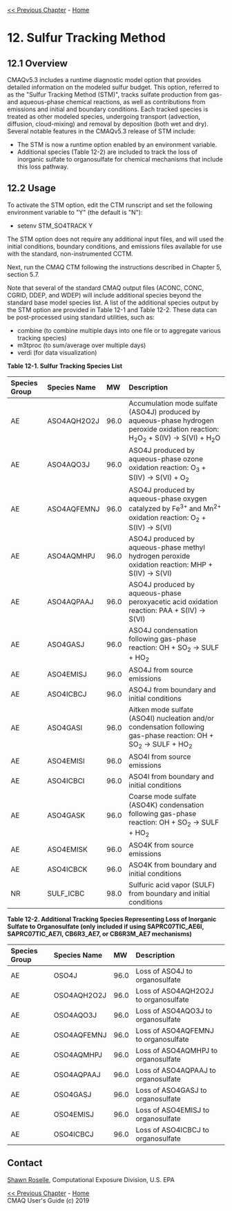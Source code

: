 
<!-- BEGIN COMMENT -->

[<< Previous Chapter](CMAQ_UG_ch11_ISAM.md) - [Home](README.md) 

<!-- END COMMENT -->

# 12. Sulfur Tracking Method
## 12.1 Overview
CMAQv5.3 includes a runtime diagnostic model option that provides detailed information on the modeled sulfur budget. This option, referred to as the "Sulfur Tracking Method (STM)", tracks sulfate production from gas- and aqueous-phase chemical reactions, as well as contributions from emissions and initial and boundary conditions. Each tracked species is treated as other modeled species, undergoing transport (advection, diffusion, cloud-mixing) and removal by deposition (both wet and dry).  Several notable features in the CMAQv5.3 release of STM include:

- The STM is now a runtime option enabled by an environment variable.
- Additional species (Table 12-2) are included to track the loss of inorganic sulfate to organosulfate for chemical mechanisms that include this loss pathway.

## 12.2 Usage

To activate the STM option, edit the CTM runscript and set the following environment variable to "Y" (the default is "N"):

- setenv STM_SO4TRACK Y

The STM option does not require any additional input files, and will used the initial conditions, boundary conditions, and emissions files available for use with the standard, non-instrumented CCTM.

Next, run the CMAQ CTM following the instructions described in Chapter 5, section 5.7.

Note that several of the standard CMAQ output files (ACONC, CONC, CGRID, DDEP, and WDEP) will include additional species beyond the standard base model species list.  A list of the additional species output by the STM option are provided in Table 12-1 and Table 12-2.  These data can be post-processed using standard utilities, such as:

-   combine (to combine multiple days into one file or to aggregate various tracking species)
-   m3tproc (to sum/average over multiple days)
-   verdi (for data visualization)

**Table 12-1. Sulfur Tracking Species List**

|Species Group|Species Name| MW   | Description |
|:------------|:-----------|:-----|:------------|
|AE           |ASO4AQH2O2J | 96.0 |Accumulation mode sulfate (ASO4J) produced by aqueous-phase hydrogen peroxide oxidation reaction:  H<sub>2</sub>O<sub>2</sub> + S(IV) -> S(VI) + H<sub>2</sub>O |
|AE           |ASO4AQO3J   | 96.0 |ASO4J produced by aqueous-phase ozone oxidation reaction:  O<sub>3</sub> + S(IV) -> S(VI) + O<sub>2</sub> |
|AE           |ASO4AQFEMNJ | 96.0 |ASO4J produced by aqueous-phase oxygen catalyzed by Fe<sup>3+</sup> and Mn<sup>2+</sup> oxidation reaction: O<sub>2</sub> + S(IV) -> S(VI) |
|AE           |ASO4AQMHPJ  | 96.0 |ASO4J produced by aqueous-phase methyl hydrogen peroxide oxidation reaction:  MHP + S(IV) -> S(VI) |
|AE           |ASO4AQPAAJ  | 96.0 |ASO4J produced by aqueous-phase peroxyacetic acid oxidation reaction:  PAA + S(IV) -> S(VI) |
|AE           |ASO4GASJ    | 96.0 |ASO4J condensation following gas-phase reaction:  OH + SO<sub>2</sub> -> SULF + HO<sub>2</sub> |
|AE           |ASO4EMISJ   | 96.0 |ASO4J from source emissions |
|AE           |ASO4ICBCJ   | 96.0 |ASO4J from boundary and initial conditions |
|AE           |ASO4GASI    | 96.0 |Aitken mode sulfate (ASO4I) nucleation and/or condensation following gas-phase reaction:  OH + SO<sub>2</sub> -> SULF + HO<sub>2</sub> |
|AE           |ASO4EMISI   | 96.0 |ASO4I from source emissions |
|AE           |ASO4ICBCI   | 96.0 |ASO4I from boundary and initial conditions |
|AE           |ASO4GASK    | 96.0 |Coarse mode sulfate (ASO4K) condensation following gas-phase reaction:  OH + SO<sub>2</sub> -> SULF + HO<sub>2</sub>  |
|AE           |ASO4EMISK   | 96.0 |ASO4K from source emissions |
|AE           |ASO4ICBCK   | 96.0 |ASO4K from boundary and initial conditions |
|NR           |SULF_ICBC   | 98.0 |Sulfuric acid vapor (SULF) from boundary and initial conditions |

**Table 12-2.  Additional Tracking Species Representing Loss of Inorganic Sulfate to Organosulfate (only included if using SAPRC07TIC_AE6I, SAPRC07TIC_AE7I, CB6R3_AE7, or CB6R3M_AE7 mechanisms)**

|Species Group|Species Name| MW   | Description |
|:------------|:-----------|:-----|:------------|
|AE           |OSO4J       | 96.0 |Loss of ASO4J to organosulfate |
|AE           |OSO4AQH2O2J | 96.0 |Loss of ASO4AQH2O2J to organosulfate |
|AE           |OSO4AQO3J   | 96.0 |Loss of ASO4AQO3J to organosulfate |
|AE           |OSO4AQFEMNJ | 96.0 |Loss of ASO4AQFEMNJ to organosulfate |
|AE           |OSO4AQMHPJ  | 96.0 |Loss of ASO4AQMHPJ to organosulfate |
|AE           |OSO4AQPAAJ  | 96.0 |Loss of ASO4AQPAAJ to organosulfate |
|AE           |OSO4GASJ    | 96.0 |Loss of ASO4GASJ to organosulfate |
|AE           |OSO4EMISJ   | 96.0 |Loss of ASO4EMISJ to organosulfate |
|AE           |OSO4ICBCJ   | 96.0 |Loss of ASO4ICBCJ to organosulfate |

## Contact
 [Shawn Roselle](mailto:roselle.shawn@epa.gov), Computational Exposure Division, U.S. EPA
<!-- BEGIN COMMENT -->

[<< Previous Chapter](CMAQ_UG_ch11_ISAM.md) - [Home](README.md) <br>
CMAQ User's Guide (c) 2019<br>

<!-- END COMMENT -->
